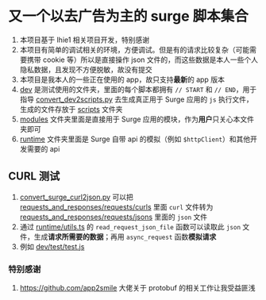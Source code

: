 # 又一个以去广告为主的 surge 脚本集合  
1. 本项目基于 lhie1 相关项目开发，特别感谢  
1. 本项目有简单的调试相关的环境，方便调试。但是有的请求比较复杂（可能需要携带 cookie 等）所以是直接操作 json 文件的，而这些数据是本人一些个人隐私数据，且发现不方便脱敏，故没有提交  
1. 本项目是我本人的一些正在使用的 app，故只支持**最新**的 app 版本  
1. [dev](dev) 是测试使用的文件夹，里面的每个脚本都拥有 `// START` 和 `// END`，用于指导 [convert_dev2scripts.py](convert_dev2scripts.py) 去生成真正用于 Surge 应用的 `js` 执行文件，生成的文件存放于 [scripts](scripts) 文件夹
1. [modules](modules) 文件夹里面是直接用于 Surge 应用的模块，作为**用户**只关心本文件夹即可 
1. [runtime](runtime) 文件夹里面是 Surge 自带 api 的模拟（例如 `$httpClient`）和其他开发需要的 api

   
## CURL 测试
1. [convert_surge_curl2json.py](convert_surge_curl2json.py) 可以把 [requests_and_responses/requests/curls](requests_and_responses/requests/curls) 里面 `curl` 文件转为 [requests_and_responses/requests/jsons](requests_and_responses/requests/jsons) 里面的 `json` 文件
1. 通过 [runtime/utils.ts](runtime/utils.ts) 的 `read_request_json_file` 函数可以读取此 `json` 文件，生成**请求所需要的数据**；再用 `async_request` 函数**模拟请求**
1. 例如 [dev/test/test.js](dev/test/test.js)

### 特别感谢
1. https://github.com/app2smile 大佬关于 protobuf 的相关工作让我受益匪浅
